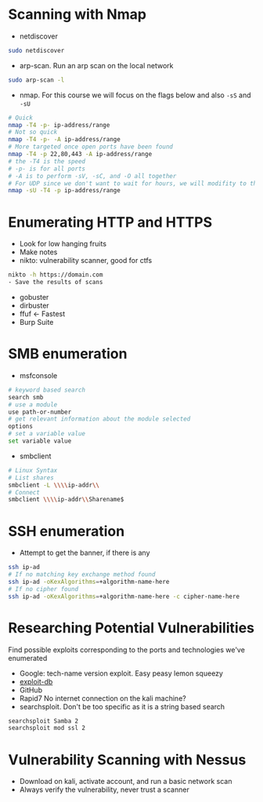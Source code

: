 # Scanning with Nmap
- netdiscover
```bash
sudo netdiscover
```
- arp-scan. Run an arp scan on the local network
```bash
sudo arp-scan -l
```
- nmap. For this course we will focus on the flags below and also `-sS` and `-sU`
```bash
# Quick
nmap -T4 -p- ip-address/range
# Not so quick
nmap -T4 -p- -A ip-address/range
# More targeted once open ports have been found
nmap -T4 -p 22,80,443 -A ip-address/range
# the -T4 is the speed
# -p- is for all ports
# -A is to perform -sV, -sC, and -O all together
# For UDP since we don't want to wait for hours, we will modifity to the one below.
nmap -sU -T4 -p ip-address/range
```
# Enumerating HTTP and HTTPS
- Look for low hanging fruits
- Make notes
- nikto: vulnerability scanner, good for ctfs
```bash
nikto -h https://domain.com
- Save the results of scans
```
- gobuster
- dirbuster
- ffuf <- Fastest
- Burp Suite
# SMB enumeration
- msfconsole
```bash
# keyword based search
search smb
# use a module
use path-or-number
# get relevant information about the module selected
options
# set a variable value
set variable value
```
- smbclient
```bash
# Linux Syntax
# List shares
smbclient -L \\\\ip-addr\\
# Connect
smbclient \\\\ip-addr\\Sharename$
```
# SSH enumeration
- Attempt to get the banner, if there is any
```bash
ssh ip-ad
# If no matching key exchange method found
ssh ip-ad -oKexAlgorithms=+algorithm-name-here
# If no cipher found
ssh ip-ad -oKexAlgorithms=+algorithm-name-here -c cipher-name-here
```
# Researching Potential Vulnerabilities
Find possible exploits corresponding to the ports and technologies we've enumerated
- Google: tech-name version exploit. Easy peasy lemon squeezy
- [exploit-db](www.exploit-db.com)
- GitHub
- Rapid7
No internet connection on the kali machine?  
- searchsploit. Don't be too specific as it is a string based search
```bash
searchsploit Samba 2
searchsploit mod ssl 2
```
# Vulnerability Scanning with Nessus
- Download on kali, activate account, and run a basic network scan
- Always verify the vulnerability, never trust a scanner
